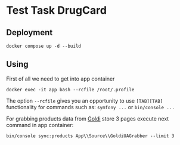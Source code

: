 # Test Task DrugCard

## Deployment

```shell
docker compose up -d --build 
```

## Using

First of all we need to get into app container
```shell
docker exec -it app bash --rcfile /root/.profile
```

The option `--rcfile` gives you an opportunity to use `[TAB][TAB]` functionality for commands such as: `symfony ...` or `bin/console ...`

For grabbing products data from [Goldi](https://goldi.ua) store 3 pages execute next command in app container:
```shell
bin/console sync:products App\\Source\\GoldiUAGrabber --limit 3
```